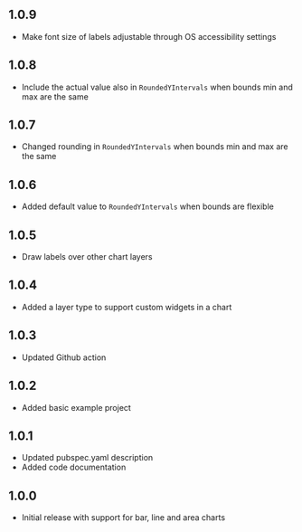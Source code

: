 ## 1.0.9

- Make font size of labels adjustable through OS accessibility settings

## 1.0.8

- Include the actual value also in `RoundedYIntervals` when bounds min and max are the same

## 1.0.7

- Changed rounding in `RoundedYIntervals` when bounds min and max are the same

## 1.0.6

- Added default value to `RoundedYIntervals` when bounds are flexible

## 1.0.5

- Draw labels over other chart layers

## 1.0.4

- Added a layer type to support custom widgets in a chart

## 1.0.3

- Updated Github action

## 1.0.2

- Added basic example project

## 1.0.1

- Updated pubspec.yaml description
- Added code documentation

## 1.0.0

- Initial release with support for bar, line and area charts
